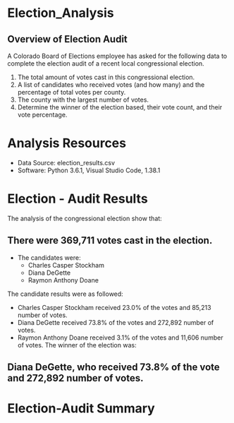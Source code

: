 # Election_Analysis

## Overview of Election Audit
A Colorado Board of Elections employee has asked for the following data to complete the election audit of a recent local congressional election.

1. The total amount of votes cast in this congressional election.
2. A list of candidates who received votes (and how many) and the percentage of total votes per county.
3. The county with the largest number of votes.
4. Determine the winner of the election based, their vote count, and their vote percentage.

# Analysis Resources 
- Data Source: election_results.csv
- Software: Python 3.6.1, Visual Studio Code, 1.38.1

# Election - Audit Results
The analysis of the congressional election show that:

## There were 369,711 votes cast in the election.
- The candidates were:
  * Charles Casper Stockham 
  * Diana DeGette
  * Raymon Anthony Doane
 
 The candidate results were as followed:
  - Charles Casper Stockham received 23.0% of the votes and 85,213 number of votes.
  - Diana DeGette received 73.8% of the votes and 272,892 number of votes.
  - Raymon Anthony Doane received 3.1% of the votes and 11,606 number of votes.
   The winner of the election was:
  ## Diana DeGette, who received 73.8% of the vote and 272,892 number of votes.
  
  
  # Election-Audit Summary  
  
  
